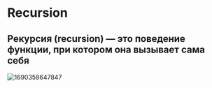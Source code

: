 # Recursion
## Рекурсия (recursion) — это поведение функции, при котором она вызывает сама себя

![1690358647847](https://github.com/user-attachments/assets/de6e751b-dd70-4498-8b5e-eecbec18ff09)
